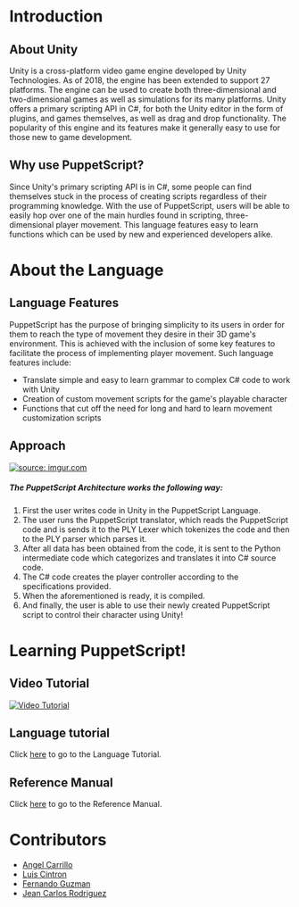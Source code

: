 # Introduction

## About Unity

Unity is a cross-platform video game engine developed by Unity Technologies. As of 2018, the engine has been extended to support 27 platforms. The engine can be used to create both three-dimensional and two-dimensional games as well as simulations for its many platforms. Unity offers a primary scripting API in C#, for both the Unity editor in the form of plugins, and games themselves, as well as drag and drop functionality. The popularity of this engine and its features make it generally easy to use for those new to game development. 

## Why use PuppetScript?

Since Unity's primary scripting API is in C#, some people can find themselves stuck in the process of creating scripts regardless of their programming knowledge. With the use of PuppetScript, users will be able to easily hop over one of the main hurdles found in scripting, three-dimensional player movement. This language features easy to learn functions which can be used by new and experienced developers alike. 



# About the Language

## Language Features

PuppetScript has the purpose of bringing simplicity to its users in order for them to reach the type of movement they desire in their 3D game's environment. This is achieved with the inclusion of some key features to facilitate the process of implementing player movement. Such language features include: 
 
* Translate simple and easy to learn grammar to complex C# code to work with Unity
* Creation of custom movement scripts for the game's playable character
* Functions that cut off the need for long and hard to learn movement customization scripts

## Approach
 <a href="https://imgur.com/UzlzF7n"><img src="https://i.imgur.com/UzlzF7n.png" title="source: imgur.com" /></a>

##### The PuppetScript Architecture works the following way:

1. First the user writes code in Unity in the PuppetScript Language.
2. The user runs the PuppetScript translator, which reads the PuppetScript code and is sends it to the PLY Lexer which tokenizes the code and then to the PLY parser which parses it.
3. After all data has been obtained from the code, it is sent to the Python intermediate code which categorizes and translates it into C# source code. 
4. The C# code creates the player controller according to the specifications provided.
5. When the aforementioned is ready, it is compiled.
6. And finally, the user is able to use their newly created PuppetScript script to control their character using Unity!


# Learning PuppetScript!

## Video Tutorial

[![Video Tutorial](https://img.youtube.com/vi/LJFQkBjePXQ/0.jpg)](https://www.youtube.com/watch?v=LJFQkBjePXQ)

## Language tutorial

Click [here](https://github.com/jeanrodriguez27/PuppetScript/wiki/Language-Tutorial) to go to the Language Tutorial.

## Reference Manual

Click [here](https://github.com/jeanrodriguez27/PuppetScript/wiki/Reference-Manual) to go to the Reference Manual.



# Contributors

* [Angel Carrillo](https://github.com/AngelGCL)
* [Luis Cintron](https://github.com/Statedbump)
* [Fernando Guzman](https://github.com/FernandoLGuzman)
* [Jean Carlos Rodriguez](https://github.com/jeanrodriguez27)
